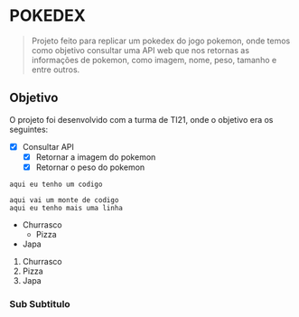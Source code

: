# POKEDEX
> Projeto feito para replicar um pokedex do jogo pokemon, onde temos como objetivo consultar uma API web que nos retornas as informações de pokemon, como imagem, nome, peso, tamanho e entre outros.

## Objetivo
O projeto foi desenvolvido com a turma de TI21, onde o objetivo era os seguintes:

- [x] Consultar API
  - [x] Retornar a imagem do pokemon
  - [x] Retornar o peso do pokemon

`aqui eu tenho um codigo`

```
aqui vai um monte de codigo
aqui eu tenho mais uma linha
```

* Churrasco
  - Pizza
*  Japa

1. Churrasco
2. Pizza
3. Japa


### Sub Subtitulo
